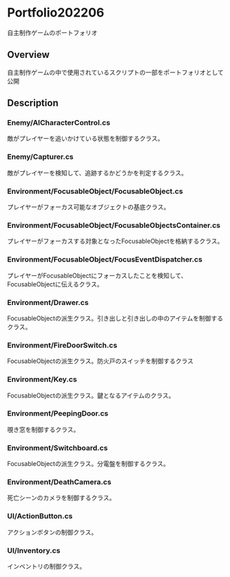 # Portfolio202206
自主制作ゲームのポートフォリオ

## Overview
自主制作ゲームの中で使用されているスクリプトの一部をポートフォリオとして公開

## Description
### Enemy/AICharacterControl.cs
敵がプレイヤーを追いかけている状態を制御するクラス。

### Enemy/Capturer.cs
敵がプレイヤーを検知して、追跡するかどうかを判定するクラス。

### Environment/FocusableObject/FocusableObject.cs
プレイヤーがフォーカス可能なオブジェクトの基底クラス。

### Environment/FocusableObject/FocusableObjectsContainer.cs
プレイヤーがフォーカスする対象となったFocusableObjectを格納するクラス。

### Environment/FocusableObject/FocusEventDispatcher.cs
プレイヤーがFocusableObjectにフォーカスしたことを検知して、FocusableObjectに伝えるクラス。

### Environment/Drawer.cs
FocusableObjectの派生クラス。引き出しと引き出しの中のアイテムを制御するクラス。

### Environment/FireDoorSwitch.cs
FocusableObjectの派生クラス。防火戸のスイッチを制御するクラス

### Environment/Key.cs
FocusableObjectの派生クラス。鍵となるアイテムのクラス。

### Environment/PeepingDoor.cs
覗き窓を制御するクラス。

### Environment/Switchboard.cs
FocusableObjectの派生クラス。分電盤を制御するクラス。

### Environment/DeathCamera.cs
死亡シーンのカメラを制御するクラス。

### UI/ActionButton.cs
アクションボタンの制御クラス。

### UI/Inventory.cs
インベントリの制御クラス。
